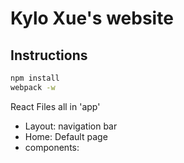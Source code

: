# Kylo Xue's website

## Instructions

```bash
npm install
webpack -w
```
React Files all in 'app'
 - Layout: navigation bar
 - Home: Default page
- components:

